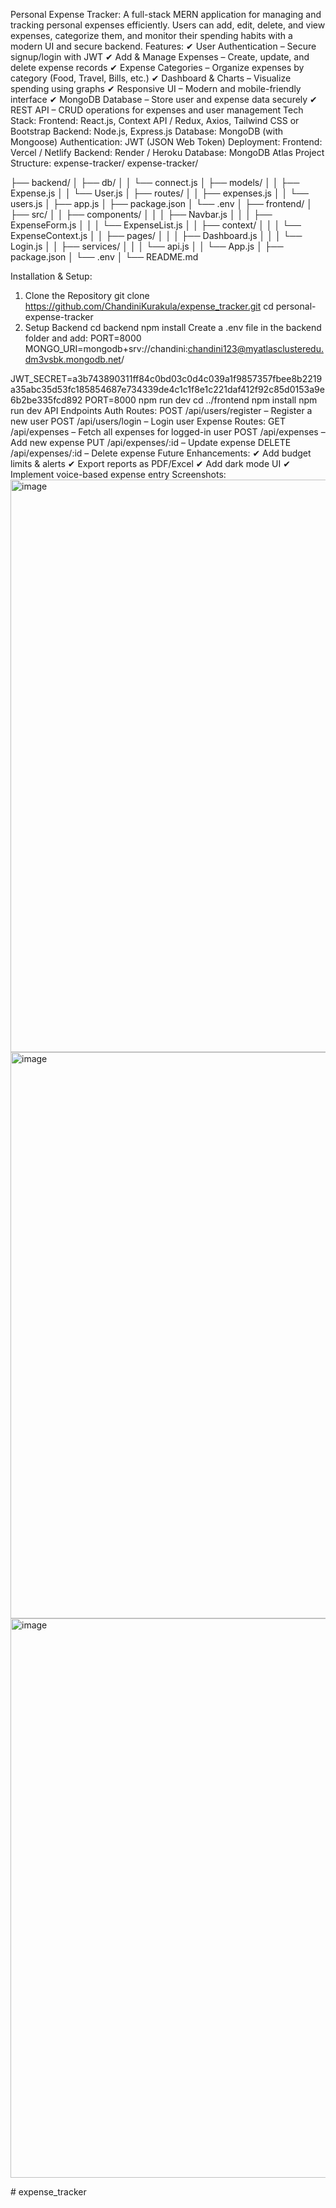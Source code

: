 Personal Expense Tracker:
A full-stack MERN application for managing and tracking personal expenses efficiently. Users can add, edit, delete, and view expenses, categorize them, and monitor their spending habits with a modern UI and secure backend.
Features:
✔ User Authentication – Secure signup/login with JWT
✔ Add & Manage Expenses – Create, update, and delete expense records
✔ Expense Categories – Organize expenses by category (Food, Travel, Bills, etc.)
✔ Dashboard & Charts – Visualize spending using graphs
✔ Responsive UI – Modern and mobile-friendly interface
✔ MongoDB Database – Store user and expense data securely
✔ REST API – CRUD operations for expenses and user management
Tech Stack:
Frontend: React.js, Context API / Redux, Axios, Tailwind CSS or Bootstrap
Backend: Node.js, Express.js
Database: MongoDB (with Mongoose)
Authentication: JWT (JSON Web Token)
Deployment:
Frontend: Vercel / Netlify
Backend: Render / Heroku
Database: MongoDB Atlas
Project Structure:
expense-tracker/
expense-tracker/

├── backend/
│   ├── db/
│   │   └── connect.js
│   ├── models/
│   │   ├── Expense.js
│   │   └── User.js
│   ├── routes/
│   │   ├── expenses.js
│   │   └── users.js
│   ├── app.js
│   ├── package.json
│   └── .env
│
├── frontend/
│   ├── src/
│   │   ├── components/
│   │   │   ├── Navbar.js
│   │   │   ├── ExpenseForm.js
│   │   │   └── ExpenseList.js
│   │   ├── context/
│   │   │   └── ExpenseContext.js
│   │   ├── pages/
│   │   │   ├── Dashboard.js
│   │   │   └── Login.js
│   │   ├── services/
│   │   │   └── api.js
│   │   └── App.js
│   ├── package.json
│   └── .env
│
└── README.md

Installation & Setup:
1. Clone the Repository
   git clone https://github.com/ChandiniKurakula/expense_tracker.git
cd personal-expense-tracker
2. Setup Backend
   cd backend
npm install
Create a .env file in the backend folder and add:
PORT=8000
MONGO_URI=mongodb+srv://chandini:chandini123@myatlasclusteredu.dm3vsbk.mongodb.net/

JWT_SECRET=a3b743890311ff84c0bd03c0d4c039a1f9857357fbee8b2219a35abc35d53fc185854687e734339de4c1c1f8e1c221daf412f92c85d0153a9e6b2be335fcd892
PORT=8000
npm run dev
cd ../frontend
npm install
npm run dev
API Endpoints
Auth Routes:
POST /api/users/register – Register a new user
POST /api/users/login – Login user
Expense Routes:
GET /api/expenses – Fetch all expenses for logged-in user
POST /api/expenses – Add new expense
PUT /api/expenses/:id – Update expense
DELETE /api/expenses/:id – Delete expense
Future Enhancements:
✔ Add budget limits & alerts
✔ Export reports as PDF/Excel
✔ Add dark mode UI
✔ Implement voice-based expense entry
Screenshots:
<img width="1909" height="916" alt="image" src="https://github.com/user-attachments/assets/48b3ccfc-b75e-48b6-8e3e-72c2afca4918" />
<img width="1894" height="906" alt="image" src="https://github.com/user-attachments/assets/0df95224-1333-4eed-9c17-0581943b4541" />
<img width="1893" height="895" alt="image" src="https://github.com/user-attachments/assets/12159b5d-137c-4143-b11e-69ac2ca22c14" />



#   e x p e n s e _ t r a c k e r 
 
 
